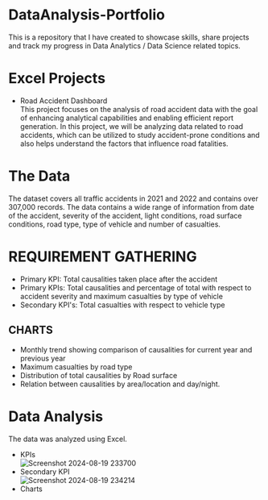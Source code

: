 # DataAnalysis-Portfolio
This is a repository that I have created to showcase skills, share projects and track my progress in Data Analytics / Data Science related topics.
# Excel Projects
- Road Accident Dashboard <br>
This project focuses on the analysis of road accident data with the goal of enhancing analytical capabilities and enabling efficient report generation. In this project, we will be analyzing data related to road accidents, which can be utilized to study accident-prone conditions and also helps understand the factors that influence road fatalities.<br>
# The Data
The dataset covers all traffic accidents in 2021 and 2022 and contains over 307,000 records. The data contains a wide range of information from date of the accident, severity of the accident, light conditions, road surface conditions, road type, type of vehicle and number of casualties.<br>
# REQUIREMENT GATHERING
- Primary KPI: Total causalities taken place after the accident
- Primary KPIs: Total causalities and percentage of total with respect to accident severity and maximum casualties by type of vehicle
- Secondary KPI's: Total casualties with respect to vehicle type
## CHARTS
- Monthly trend showing comparison of causalities for current year and previous year
- Maximum casualties by road type
- Distribution of total causalities by Road surface
- Relation between causalities by area/location and day/night.
# Data Analysis
The data was analyzed using Excel.
- KPIs<br>
![Screenshot 2024-08-19 233700](https://github.com/user-attachments/assets/8af652c9-b49e-4f55-b58c-8f80854c6441) <br>
- Secondary KPI <br>
![Screenshot 2024-08-19 234214](https://github.com/user-attachments/assets/423671b5-ff91-40f6-afdb-e09d048055c5) <br>
- Charts<br>
